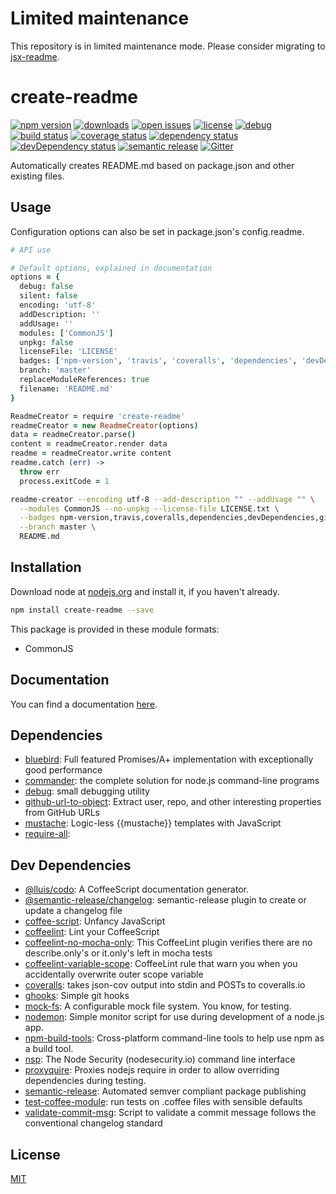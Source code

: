 # Limited maintenance

This repository is in limited maintenance mode. Please consider migrating to [jsx-readme](https://github.com/dbartholomae/jsx-readme).

# create-readme
 [![npm version](https://badge.fury.io/js/create-readme.svg)](https://npmjs.org/package/create-readme)  [![downloads](https://img.shields.io/npm/dw/create-readme.svg)](https://npmjs.org/package/create-readme)  [![open issues](https://img.shields.io/github/issues-raw/dbartholomae/create-readme.svg)](https://github.com/dbartholomae/create-readme/issues)  [![license](https://img.shields.io/github/license/dbartholomae/create-readme.svg)](https://github.com/dbartholomae/create-readme/blob/master/LICENSE)  [![debug](https://img.shields.io/badge/debug-blue.svg)](https://github.com/visionmedia/debug#readme)  [![build status](https://img.shields.io/travis/dbartholomae/create-readme/master.svg)](https://travis-ci.org/dbartholomae/create-readme#master)  [![coverage status](https://coveralls.io/repos/dbartholomae/create-readme/badge.svg)](https://coveralls.io/github/dbartholomae/create-readme)  [![dependency status](https://david-dm.org/dbartholomae/create-readme.svg?theme=shields.io)](https://david-dm.org/dbartholomae/create-readme)  [![devDependency status](https://david-dm.org/dbartholomae/create-readme/dev-status.svg)](https://david-dm.org/dbartholomae/create-readme#info=devDependencies)  [![semantic release](https://img.shields.io/badge/%20%20%F0%9F%93%A6%F0%9F%9A%80-semantic--release-e10079.svg)](https://github.com/semantic-release/semantic-release#badge)  [![Gitter](https://badges.gitter.im/dbartholomae/create-readme.svg)](https://gitter.im/dbartholomae/create-readme) 

Automatically creates README.md based on package.json and other existing files.

## Usage

Configuration options can also be set in package.json's config.readme.

```coffeescript
# API use

# Default options, explained in documentation
options = {
  debug: false
  silent: false
  encoding: 'utf-8'
  addDescription: ''
  addUsage: ''
  modules: ['CommonJS']
  unpkg: false
  licenseFile: 'LICENSE'
  badges: ['npm-version', 'travis', 'coveralls', 'dependencies', 'devDependencies', 'gitter']
  branch: 'master'
  replaceModuleReferences: true
  filename: 'README.md'
}

ReadmeCreator = require 'create-readme'
readmeCreator = new ReadmeCreator(options)
data = readmeCreator.parse()
content = readmeCreator.render data
readme = readmeCreator.write content
readme.catch (err) ->
  throw err
  process.exitCode = 1

```

```sh
readme-creator --encoding utf-8 --add-description "" --addUsage "" \
  --modules CommonJS --no-unpkg --license-file LICENSE.txt \
  --badges npm-version,travis,coveralls,dependencies,devDependencies,gitter \
  --branch master \
  README.md

```


## Installation
Download node at [nodejs.org](http://nodejs.org) and install it, if you haven't already.

```sh
npm install create-readme --save
```

This package is provided in these module formats:

- CommonJS



## Documentation

You can find a documentation [here](https://dbartholomae.github.io/create-readme/).

## Dependencies

- [bluebird](https://github.com/petkaantonov/bluebird): Full featured Promises/A+ implementation with exceptionally good performance
- [commander](https://github.com/tj/commander.js): the complete solution for node.js command-line programs
- [debug](https://github.com/visionmedia/debug): small debugging utility
- [github-url-to-object](https://github.com/zeke/github-url-to-object): Extract user, repo, and other interesting properties from GitHub URLs
- [mustache](https://github.com/janl/mustache.js): Logic-less {{mustache}} templates with JavaScript
- [require-all](): 


## Dev Dependencies

- [@lluis/codo](https://github.com/coffeedoc/codo): A CoffeeScript documentation generator.
- [@semantic-release/changelog](https://github.com/semantic-release/changelog): semantic-release plugin to create or update a changelog file
- [coffee-script](https://github.com/jashkenas/coffeescript): Unfancy JavaScript
- [coffeelint](https://github.com/clutchski/coffeelint): Lint your CoffeeScript
- [coffeelint-no-mocha-only](https://github.com/rkstedman/coffeelint-no-mocha-only): This CoffeeLint plugin verifies there are no describe.only's or it.only's left in mocha tests
- [coffeelint-variable-scope](https://github.com/fragphace/coffeelint-variable-scope): CoffeeLint rule that warn you when you accidentally overwrite outer scope variable
- [coveralls](https://github.com/nickmerwin/node-coveralls): takes json-cov output into stdin and POSTs to coveralls.io
- [ghooks](https://github.com/gtramontina/ghooks): Simple git hooks
- [mock-fs](https://github.com/tschaub/mock-fs): A configurable mock file system.  You know, for testing.
- [nodemon](https://github.com/remy/nodemon): Simple monitor script for use during development of a node.js app.
- [npm-build-tools](https://github.com/Deathspike/npm-build-tools): Cross-platform command-line tools to help use npm as a build tool.
- [nsp](https://github.com/nodesecurity/nsp): The Node Security (nodesecurity.io) command line interface
- [proxyquire](https://github.com/thlorenz/proxyquire): Proxies nodejs require in order to allow overriding dependencies during testing.
- [semantic-release](https://github.com/semantic-release/semantic-release): Automated semver compliant package publishing
- [test-coffee-module](https://github.com/dbartholomae/test-coffee-module): run tests on .coffee files with sensible defaults
- [validate-commit-msg](https://github.com/conventional-changelog/validate-commit-msg): Script to validate a commit message follows the conventional changelog standard


## License
[MIT](LICENSE)
